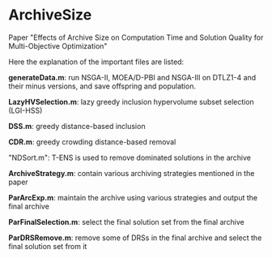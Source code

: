 # ArchiveSize
Paper "Effects of Archive Size on Computation Time and Solution Quality for Multi-Objective Optimization"

Here the explanation of the important files are listed:

**generateData.m**: run NSGA-II, MOEA/D-PBI and NSGA-III on DTLZ1-4 and their minus versions, and save offspring and population.

**LazyHVSelection.m**: lazy greedy inclusion hypervolume subset selection (LGI-HSS)

**DSS.m**: greedy distance-based inclusion

**CDR.m**: greedy crowding distance-based removal

"NDSort.m": T-ENS is used to remove dominated solutions in the archive 

**ArchiveStrategy.m**: contain various archiving strategies mentioned in the paper

**ParArcExp.m**: maintain the archive using various strategies and output the final archive

**ParFinalSelection.m**: select the final solution set from the final archive

**ParDRSRemove.m**: remove some of DRSs in the final archive and select the final solution set from it
